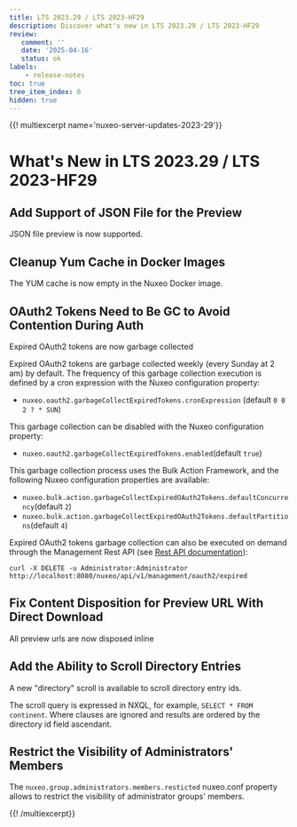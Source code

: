 ```yaml
---
title: LTS 2023.29 / LTS 2023-HF29
description: Discover what's new in LTS 2023.29 / LTS 2023-HF29
review:
   comment: ''
   date: '2025-04-16'
   status: ok
labels:
    - release-notes
toc: true
tree_item_index: 0
hidden: true
---
```


{{! multiexcerpt name='nuxeo-server-updates-2023-29'}}
# What's New in LTS 2023.29 / LTS 2023-HF29

## Add Support of JSON File for the Preview

JSON file preview is now supported.

## Cleanup  Yum Cache in Docker Images

The YUM cache is now empty in the Nuxeo Docker image.

## OAuth2 Tokens Need to Be GC to Avoid Contention During Auth

Expired OAuth2 tokens are now garbage collected

Expired OAuth2 tokens are garbage collected weekly (every Sunday at 2 am) by default. The frequency of this garbage collection execution is defined by a cron expression with the  Nuxeo configuration property:

- `nuxeo.oauth2.garbageCollectExpiredTokens.cronExpression` (default `0 0 2 ? * SUN`)

This garbage collection can be disabled with the Nuxeo configuration property:

- `nuxeo.oauth2.garbageCollectExpiredTokens.enabled`(default `true`)

This garbage collection process uses the Bulk Action Framework, and the following Nuxeo configuration properties are available:

- `nuxeo.bulk.action.garbageCollectExpiredOAuth2Tokens.defaultConcurrency`(default `2`)
- `nuxeo.bulk.action.garbageCollectExpiredOAuth2Tokens.defaultPartitions`(default `4`)

Expired OAuth2 tokens garbage collection can also be executed on demand through the Management Rest API (see [Rest API documentation](https://doc.nuxeo.com/rest-api/1/oauth2-endpoint/)):

```
curl -X DELETE -u Administrator:Administrator http://localhost:8080/nuxeo/api/v1/management/oauth2/expired
```

## Fix Content Disposition for Preview URL With Direct Download

All preview urls are now disposed inline

## Add the Ability to Scroll Directory Entries

A new "directory" scroll is available to scroll directory entry ids.

The scroll query is expressed in NXQL, for example, `SELECT * FROM continent`. Where clauses are ignored and results are ordered by the directory id field ascendant.

## Restrict the Visibility of Administrators' Members

The `nuxeo.group.administrators.members.resticted` nuxeo.conf property allows to restrict the visibility of administrator groups' members.


{{! /multiexcerpt}}
